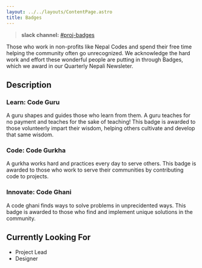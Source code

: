 ```yaml
---
layout: ../../layouts/ContentPage.astro
title: Badges
---
```


> **slack channel:** [#proj-badges](https://nepalcodes.slack.com/archives/C011KKLPJHL)

Those who work in non-profits like Nepal Codes and spend their free time helping the
community often go unrecognized. We acknowledge the hard work and effort these wonderful
people are putting in through Badges, which we award in our Quarterly Nepali Newsleter.

## Description

### Learn: Code Guru

A guru shapes and guides those who learn from them. A guru teaches for no payment and
teaches for the sake of teaching! This badge is awarded to those volunteerly impart their
wisdom, helping others cultivate and develop that same wisdom.

### Code: Code Gurkha

A gurkha works hard and practices every day to serve others. This badge is awarded to
those who work to serve their communities by contributing code to projects.

### Innovate: Code Ghani

A code ghani finds ways to solve problems in unprecidented ways. This badge is
awarded to those who find and implement unique solutions in the community.

## Currently Looking For

- Project Lead
- Designer
